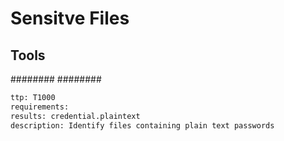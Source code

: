 # Sensitve Files

## Tools
########
########

```meta
ttp: T1000
requirements: 
results: credential.plaintext
description: Identify files containing plain text passwords
```